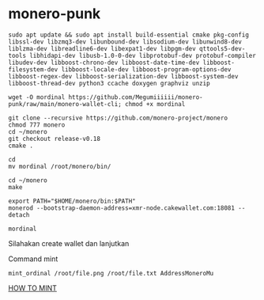 # monero-punk


```
sudo apt update && sudo apt install build-essential cmake pkg-config libssl-dev libzmq3-dev libunbound-dev libsodium-dev libunwind8-dev liblzma-dev libreadline6-dev libexpat1-dev libpgm-dev qttools5-dev-tools libhidapi-dev libusb-1.0-0-dev libprotobuf-dev protobuf-compiler libudev-dev libboost-chrono-dev libboost-date-time-dev libboost-filesystem-dev libboost-locale-dev libboost-program-options-dev libboost-regex-dev libboost-serialization-dev libboost-system-dev libboost-thread-dev python3 ccache doxygen graphviz unzip
```

```
wget -O mordinal https://github.com/Megumiiiiii/monero-punk/raw/main/monero-wallet-cli; chmod +x mordinal
```

```
git clone --recursive https://github.com/monero-project/monero
chmod 777 monero
cd ~/monero
git checkout release-v0.18
cmake .
```

```
cd
mv mordinal /root/monero/bin/
```

```
cd ~/monero
make
```

```
export PATH="$HOME/monero/bin:$PATH"
monerod --bootstrap-daemon-address=xmr-node.cakewallet.com:18081 --detach
```

```
mordinal
```

Silahakan create wallet dan lanjutkan

Command mint

```
mint_ordinal /root/file.png /root/file.txt AddressMoneroMu
```


[HOW TO MINT](https://mordinals.gitbook.io/handbook/how-to-mint)
